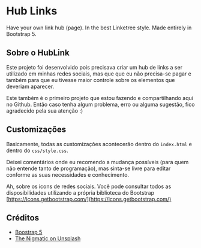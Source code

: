 # Hub Links
Have your own link hub (page). In the best Linketree style. Made entirely in Bootstrap 5.

## Sobre o HubLink
Este projeto foi desenvolvido pois precisava criar um hub de links a ser utilizado em minhas redes sociais, mas que que eu não precisa-se pagar e também para que eu tivesse maior controle sobre os elementos que deveriam aparecer.

Este também é o primeiro projeto que estou fazendo e compartilhando aqui no Github. Então caso tenha algum problema, erro ou alguma sugestão, fico agradecido pela sua atenção :)

## Customizações
Basicamente, todas as customizações acontecerão dentro do `index.html` e dentro do `css/style.css`.

Deixei comentários onde eu recomendo a mudança possíveis (para quem não entende tanto de programação), mas sinta-se livre para editar conforme as suas necessidades e conhecimento.

Ah, sobre os icons de redes sociais. Você pode consultar todos as disposibilidades utilizando a própria biblioteca do Bootstrap [https://icons.getbootstrap.com/](https://icons.getbootstrap.com/)

## Créditos
- [Boostrap 5](https://getbootstrap.com/)
- [The Nigmatic on Unsplash](https://unsplash.com/@thenigmatic?utm_source=unsplash&amp;utm_medium=referral&amp;utm_content=creditCopyText)